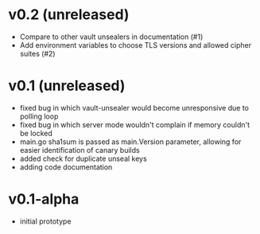 # v0.2 (unreleased)
* Compare to other vault unsealers in documentation (#1)
* Add environment variables to choose TLS versions and allowed cipher suites (#2)

# v0.1 (unreleased)
* fixed bug in which vault-unsealer would become unresponsive due to polling loop
* fixed bug in which server mode wouldn't complain if memory couldn't be locked
* main.go sha1sum is passed as main.Version parameter, allowing for easier identification of canary builds
* added check for duplicate unseal keys
* adding code documentation

# v0.1-alpha
* initial prototype
